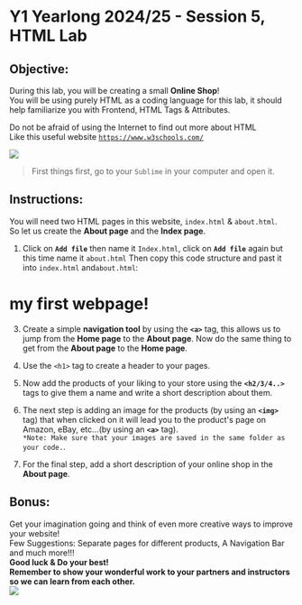 # Y1 Yearlong 2024/25 - Session 5, HTML Lab

## Objective:
During this lab, you will be creating a small **Online Shop**!  
You will be using purely HTML as a coding language for this lab,
it should help familiarize you with Frontend, HTML Tags & Attributes.

Do not be afraid of using the Internet to find out more about HTML  
Like this useful website [`https://www.w3schools.com/`](https://www.w3schools.com/)





[![](https://camo.githubusercontent.com/131c25bd172508d5f376dd7fe56283ae7fda2194/68747470733a2f2f63646e302e746e7763646e2e636f6d2f77702d636f6e74656e742f626c6f67732e6469722f312f66696c65732f323031372f30392f625563767252632d312d373936783339382e6a7067)]()


> First things first, go to your `Sublime` in your computer and open it.

## Instructions:
You will need two HTML pages in this website, `index.html` & `about.html`.  
So let us create the **About page** and the **Index page**. 
1. Click on **`Add file`** then name it `Index.html`, click on **`Add file`** again but this time name it `about.html`
Then copy this code structure and past it into `index.html` and`about.html`:
<!DOCTYPE html>
<html>

<head>

  <title></title>
</head>

<body>
  <h1 >my first webpage!</h1>
 

</body>

</html>

3. Create a simple **navigation tool** by using the **`<a>`** tag, this allows us to jump from the **Home page** to the **About page**. Now do the same thing to get from the **About page** to the **Home page**.  
  
4. Use the `<h1>` tag to create a header to your pages.    
5. Now add the products of your liking to your store using the **`<h2/3/4..>`** tags to give them a name and write a short description about them.    
6. The next step is adding an image for the products (by using an **`<img>`** tag) that when clicked on it will lead you to the product's page on Amazon, eBay, etc...(by using an **`<a>`** tag).  
`*Note: Make sure that your images are saved in the same folder as your code.`.   
7. For the final step, add a short description of your online shop in the **About page**.      

## Bonus:
Get your imagination going and think of even more creative ways to improve your website!  
Few Suggestions: Separate pages for different products, A Navigation Bar and much more!!!    
**Good luck & Do your best!  
Remember to show your wonderful work to your partners and instructors so we can learn from each other.**   
![](https://media.tenor.com/images/ad0c1f3d01f53e38afdc2726d17bf0db/tenor.gif)


